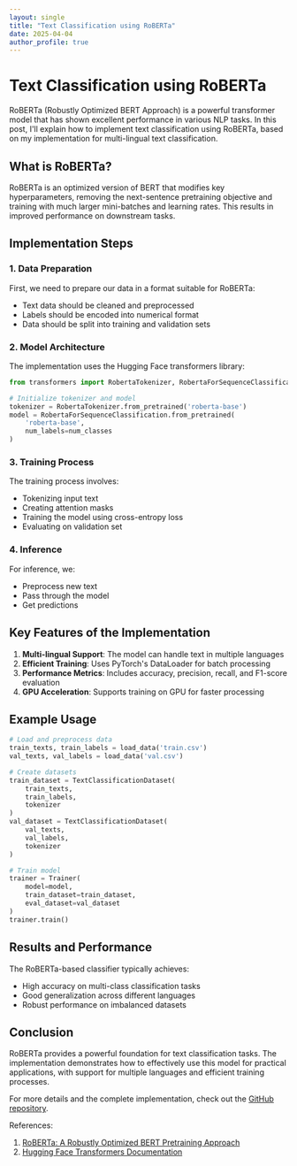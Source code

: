 ```yaml
---
layout: single
title: "Text Classification using RoBERTa"
date: 2025-04-04
author_profile: true
---
```


# Text Classification using RoBERTa

RoBERTa (Robustly Optimized BERT Approach) is a powerful transformer model that has shown excellent performance in various NLP tasks. In this post, I'll explain how to implement text classification using RoBERTa, based on my implementation for multi-lingual text classification.

## What is RoBERTa?

RoBERTa is an optimized version of BERT that modifies key hyperparameters, removing the next-sentence pretraining objective and training with much larger mini-batches and learning rates. This results in improved performance on downstream tasks.

## Implementation Steps

### 1. Data Preparation
First, we need to prepare our data in a format suitable for RoBERTa:
- Text data should be cleaned and preprocessed
- Labels should be encoded into numerical format
- Data should be split into training and validation sets

### 2. Model Architecture
The implementation uses the Hugging Face transformers library:

```python
from transformers import RobertaTokenizer, RobertaForSequenceClassification

# Initialize tokenizer and model
tokenizer = RobertaTokenizer.from_pretrained('roberta-base')
model = RobertaForSequenceClassification.from_pretrained(
    'roberta-base',
    num_labels=num_classes
)
```

### 3. Training Process
The training process involves:
- Tokenizing input text
- Creating attention masks
- Training the model using cross-entropy loss
- Evaluating on validation set

### 4. Inference
For inference, we:
- Preprocess new text
- Pass through the model
- Get predictions

## Key Features of the Implementation

1. **Multi-lingual Support**: The model can handle text in multiple languages
2. **Efficient Training**: Uses PyTorch's DataLoader for batch processing
3. **Performance Metrics**: Includes accuracy, precision, recall, and F1-score evaluation
4. **GPU Acceleration**: Supports training on GPU for faster processing

## Example Usage

```python
# Load and preprocess data
train_texts, train_labels = load_data('train.csv')
val_texts, val_labels = load_data('val.csv')

# Create datasets
train_dataset = TextClassificationDataset(
    train_texts, 
    train_labels, 
    tokenizer
)
val_dataset = TextClassificationDataset(
    val_texts, 
    val_labels, 
    tokenizer
)

# Train model
trainer = Trainer(
    model=model,
    train_dataset=train_dataset,
    eval_dataset=val_dataset
)
trainer.train()
```

## Results and Performance

The RoBERTa-based classifier typically achieves:
- High accuracy on multi-class classification tasks
- Good generalization across different languages
- Robust performance on imbalanced datasets

## Conclusion

RoBERTa provides a powerful foundation for text classification tasks. The implementation demonstrates how to effectively use this model for practical applications, with support for multiple languages and efficient training processes.

For more details and the complete implementation, check out the [GitHub repository](https://github.com/shashvatshah9/roberta_text_classification).

References:
1. [RoBERTa: A Robustly Optimized BERT Pretraining Approach](https://arxiv.org/abs/1907.11692)
2. [Hugging Face Transformers Documentation](https://huggingface.co/docs/transformers/index) 